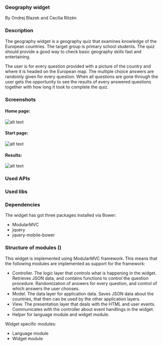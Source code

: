 ### Geography widget

By Ondrej Blazek and Cecilia Ritzén

### Description 

The geography widget is a geography quiz that examines knowledge of the European countries. The target group is primary school students. The quiz should provide a good way to check basic geography skills fast and entertaining.

The user is for every question provided with a picture of the country and where it is headed on the European map. The multiple choice answers are randomly given for every question. When all questions are gone through the user gets the opportunity to see the results of every answered questions together with how long it took to complete the quiz.
### Screenshots 
#### Home page:
![alt text](../../screenshots/screen_1.png "Screenshot #1")

#### Start page:
![alt text](../../screenshots/screen_2.png "Screenshot #2")

#### Results:
![alt text](../../screenshots/screen_3.png "Screenshot #3")
### Used APIs 

### Used libs 

### Dependencies 

The widget has got three packages installed via Bower:
- ModularMVC
- jquery
- jquery-mobile-bower

### Structure of modules ()
This widget is implemented using ModularMVC framework. This means that the following modules are implemented as support for the framework:
- Controller. The logic layer that controls what is happening in the widget. Retrieves JSON data, and contains functions to control the question procedure. Randomization of answers for every question, and control of which answers the user chooses. 
- Model. The data layer for application data. Saves JSON data about the countries, that then can be used by the other application layers.  
- View. The presentation layer that deals with the HTML and user events. Communicates with the controller about event handlings in the widget.
- Helper for language module and widget module.

Widget specific modules:
- Language module
- Widget module
